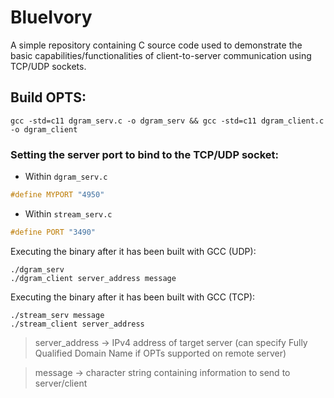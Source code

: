 # BlueIvory
A simple repository containing C source code used to demonstrate the basic capabilities/functionalities of client-to-server communication using TCP/UDP sockets.

## Build OPTS:
```
gcc -std=c11 dgram_serv.c -o dgram_serv && gcc -std=c11 dgram_client.c -o dgram_client
```
### Setting the server port to bind to the TCP/UDP socket:

* Within `dgram_serv.c`
```C
#define MYPORT "4950"
```

* Within `stream_serv.c`
```C
#define PORT "3490"
```

Executing the binary after it has been built with GCC (UDP):
```
./dgram_serv 
./dgram_client server_address message
```

Executing the binary after it has been built with GCC (TCP):
```
./stream_serv message
./stream_client server_address
```

> server_address -> IPv4 address of target server (can specify Fully Qualified Domain Name if OPTs supported on remote server)

> message -> character string containing information to send to server/client

